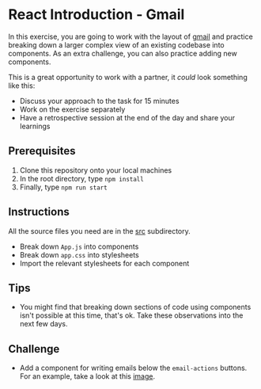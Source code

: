 # React Introduction - Gmail

In this exercise, you are going to work with the layout of [gmail](./images/gmail-email-view-intro.png) and practice breaking down a larger complex view of an existing codebase into components. As an extra challenge, you can also practice adding new components.

This is a great opportunity to work with a partner, it _could_ look something like this:

- Discuss your approach to the task for 15 minutes
- Work on the exercise separately
- Have a retrospective session at the end of the day and share your learnings

## Prerequisites

1. Clone this repository onto your local machines
2. In the root directory, type `npm install`
3. Finally, type `npm run start`

## Instructions

All the source files you need are in the [src](./src) subdirectory.

- Break down `App.js` into components
- Break down `app.css` into stylesheets
- Import the relevant stylesheets for each component

## Tips

- You might find that breaking down sections of code using components isn't possible at this time, that's ok. Take these observations into the next few days.

## Challenge

- Add a component for writing emails below the `email-actions` buttons. For an example, take a look at this [image](./images/write-email-component.png).
